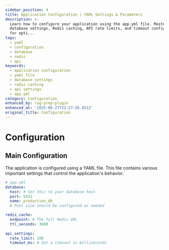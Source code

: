 ```yaml
---
sidebar_position: 4
title: Application Configuration | YAML Settings & Parameters
description: >-
  Learn how to configure your application using the app.yml file. Master
  database settings, Redis caching, API rate limits, and timeout configurations
  for opti...
tags:
  - yaml
  - configuration
  - database
  - redis
  - api
keywords:
  - application configuration
  - yaml file
  - database settings
  - redis caching
  - api settings
  - app.yml
category: Configuration
enhanced_by: rag-prep-plugin
enhanced_at: '2025-06-27T22:27:56.851Z'
original_title: Configuration
---
```


# Configuration

## Main Configuration

The application is configured using a YAML file. This file contains various important settings that control the application's behavior.

```yaml
# app.yml
database:
  host: # Set this to your database host
  port: 5432
  name: production_db
  # Pool size should be configured as needed

redis_cache:
  endpoint: # The full Redis URL
  ttl_seconds: 3600
  
api_settings:
  rate_limit: 100
  timeout_ms: # Set a timeout in milliseconds
